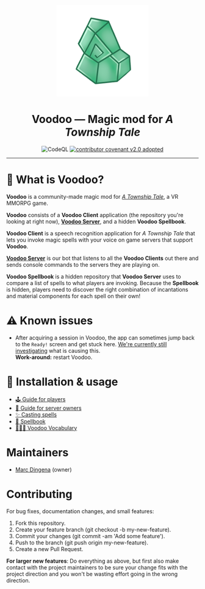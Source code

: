 <p align="center">
  <img width="240" src="./src/ui/images/Voodoo.png" alt="Voodoo Logo" />
</p>

<h1 align="center">Voodoo — Magic mod for <i>A Township Tale</i></h3></h1>

<p align="center">
  <img alt="CodeQL" src="https://github.com/mdingena/att-voodoo/actions/workflows/codeql-analysis.yml/badge.svg" />
  <a href="CODE-OF-CONDUCT.md"><img alt="contributor covenant v2.0 adopted" src="https://img.shields.io/badge/Contributor%20Covenant-v2.0%20adopted-ff69b4.svg" /></a>
</p>

---

# 🔮 What is Voodoo?

**Voodoo** is a community-made magic mod for [_A Township Tale_](https://townshiptale.com/), a VR MMORPG game.

**Voodoo** consists of a **Voodoo Client** application (the repository you're looking at right now), [**Voodoo Server**](https://github.com/mdingena/att-voodoo-server), and a hidden **Voodoo Spellbook**.

**Voodoo Client** is a speech recognition application for _A Township Tale_ that lets you invoke magic spells with your voice on game servers that support **Voodoo**.

[**Voodoo Server**](https://github.com/mdingena/att-voodoo-server) is our bot that listens to all the **Voodoo Clients** out there and sends console commands to the servers they are playing on.

**Voodoo Spellbook** is a hidden repository that **Voodoo Server** uses to compare a list of spells to what players are invoking. Because the **Spellbook** is hidden, players need to discover the right combination of incantations and material components for each spell on their own!

# ⚠️ Known issues

- After acquiring a session in Voodoo, the app can sometimes jump back to the `Ready!` screen and get stuck here. [We're currently still investigating](https://github.com/mdingena/att-voodoo/issues/7) what is causing this.  
  **Work-around:** restart Voodoo.

# 🚀 Installation & usage

- [🕹️ Guide for players](./guides/PLAYERS.md)
- [🧰 Guide for server owners](./guides/SERVER-OWNERS.md)
- [✨ Casting spells](./guides/SPELLCASTING.md)
- [📖 Spellbook](./spellbook/README.md)
- [👩🏻‍🎓 Voodoo Vocabulary](./guides/VOCABULARY.md)

# Maintainers

- [Marc Dingena](https://github.com/mdingena) (owner)

# Contributing

For bug fixes, documentation changes, and small features:

1. Fork this repository.
1. Create your feature branch (git checkout -b my-new-feature).
1. Commit your changes (git commit -am 'Add some feature').
1. Push to the branch (git push origin my-new-feature).
1. Create a new Pull Request.

**For larger new features**: Do everything as above, but first also make contact with the project maintainers to be sure your change fits with the project direction and you won't be wasting effort going in the wrong direction.
